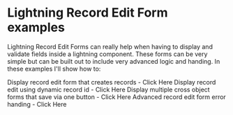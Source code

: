 # Lightning Record Edit Form examples
Lightning Record Edit Forms can really help when having to display and validate fields inside a lightning component.
These forms can be very simple but can be built out to include very advanced logic and handing.
In these examples I'll show how to:

Display record edit form that creates records - Click Here
Display record edit using dynamic record id - Click Here
Display multiple cross object forms that save via one button - Click Here
Advanced record edit form error handing - Click Here

